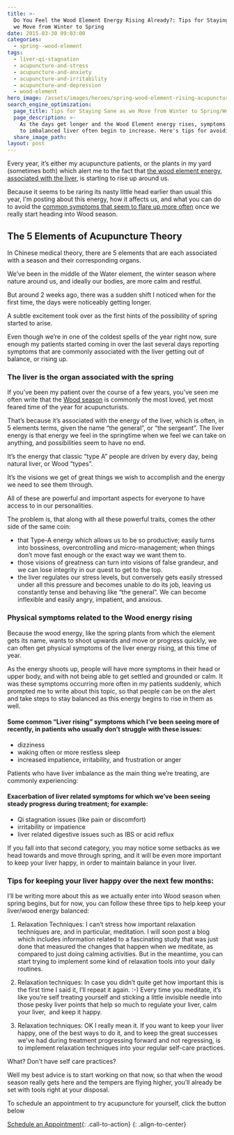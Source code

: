 ```yaml
---
title: >-
  Do You Feel the Wood Element Energy Rising Already?: Tips for Staying Sane as
  we Move from Winter to Spring
date: 2015-03-30 09:03:00
categories:
  - spring--wood-element
tags:
  - liver-qi-stagnation
  - acupuncture-and-stress
  - acupuncture-and-anxiety
  - acupuncture-and-irritability
  - acupuncture-and-depression
  - wood-element
hero_image: /assets/images/heroes/spring-wood-element-rising-acupuncture.jpg
search_engine_optimization:
  page_title: Tips for Staying Sane as we Move from Winter to Spring/Wood Element Time
  page_description: >-
    As the days get longer and the Wood Element energy rises, symptoms related
    to imbalanced liver often begin to increase. Here's tips for avoiding that!
  share_image_path:
layout: post
---
```


<div><p>Every year, it&rsquo;s either my acupuncture patients, or the plants in my yard (sometimes both) which alert me to the fact that <a href="http://www.wisdomwaysacupuncture.com/2018/05/10/the-wood-element-of-acupuncture-theory/">the wood element energy, associated with the liver</a>, is starting to rise up around us.</p><p>Because it seems to be raring its nasty little head earlier than usual this year, I'm posting about this energy, how it affects us, and what you can do to avoid the <a href="http://www.wisdomwaysacupuncture.com/2018/04/15/wood-element-agitation-tips/">common symptoms that seem to flare up more often</a> once we really start heading into Wood season.</p></div>

## The 5 Elements of Acupuncture Theory

In Chinese medical theory, there are 5 elements that are each associated with a season and their corresponding organs.

We’ve been in the middle of the Water element, the winter season where nature around us, and ideally our bodies, are more calm and restful.

But around 2 weeks ago, there was a sudden shift I noticed when for the first time, the days were noticeably getting longer.

A subtle excitement took over as the first hints of the possibility of spring started to arise.

Even though we’re in one of the coldest spells of the year right now, sure enough my patients started coming in over the last several days reporting symptoms that are commonly associated with the liver getting out of balance, or rising up.

### The liver is the organ associated with the spring

If you’ve been my patient over the course of a few years, you’ve seen me often write that the [Wood season](http://www.wisdomwaysacupuncture.com/2018/03/09/ready-set-wood-season-what-acupuncture-theory-has-to-say-about-spring/) is commonly the most loved, yet most feared time of the year for acupuncturists.

That’s because it’s associated with the energy of the liver, which is often, in 5 elements terms, given the name “the general”, or “the sergeant”. The liver energy is that energy we feel in the springtime when we feel we can take on anything, and possibilities seem to have no end.

It’s the energy that classic “type A” people are driven by every day, being natural liver, or Wood “types”.

It’s the visions we get of great things we wish to accomplish and the energy we need to see them through.

All of these are powerful and important aspects for everyone to have access to in our personalities.

The problem is, that along with all these powerful traits, comes the other side of the same coin:

* that Type-A energy which allows us to be so productive; easily turns into bossiness, overcontrolling and micro-management; when things don’t move fast enough or the exact way we want them to.
* those visions of greatness can turn into visions of false grandeur, and we can lose integrity in our quest to get to the top.
* the liver regulates our stress levels, but conversely gets easily stressed under all this pressure and becomes unable to do its job, leaving us constantly tense and behaving like “the general”. We can become inflexible and easily angry, impatient, and anxious.

### Physical symptoms related to the Wood energy rising

Because the wood energy, like the spring plants from which the element gets its name, wants to shoot upwards and move or progress quickly, we can often get physical symptoms of the liver energy rising, at this time of year.

As the energy shoots up, people will have more symptoms in their head or upper body, and with not being able to get settled and grounded or calm. It was these symptoms occurring more often in my patients suddenly, which prompted me to write about this topic, so that people can be on the alert and take steps to stay balanced as this energy begins to rise in them as well.

#### Some common “Liver rising” symptoms which I’ve been seeing more of recently, in patients who usually don’t struggle with these issues:

* dizziness
* waking often or more restless sleep
* increased impatience, irritability, and frustration or anger

Patients who have liver imbalance as the main thing we’re treating, are commonly experiencing:

#### Exacerbation of liver related symptoms for which we’ve been seeing steady progress during treatment; for example:

* Qi stagnation issues (like pain or discomfort)
* irritability or impatience
* liver related digestive issues such as IBS or acid reflux

If you fall into that second category, you may notice some setbacks as we head towards and move through spring, and it will be even more important to keep your liver happy, in order to maintain balance in your liver.

### Tips for keeping your liver happy over the next few months:

I’ll be writing more about this as we actually enter into Wood season when spring begins, but for now, you can follow these three tips to help keep your liver/wood energy balanced:

1) Relaxation Techniques: I can’t stress how important relaxation techniques are, and in particular, meditation. I will soon post a blog which includes information related to a fascinating study that was just done that measured the changes that happen when we meditate, as compared to just doing calming activities. But in the meantime, you can start trying to implement some kind of relaxation tools into your daily routines.

2) Relaxation techniques: In case you didn’t quite get how important this is the first time I said it, I’ll repeat it again. :-) Every time you meditate, it’s like you’re self treating yourself and sticking a little invisible needle into those pesky liver points that help so much to regulate your liver, calm your liver,  and keep it happy.

3) Relaxation techniques: OK I really mean it. If you want to keep your liver happy, one of the best ways to do it, and to keep the great successes we’ve had during treatment progressing forward and not regressing, is to implement relaxation techniques into your regular self-care practices.

What? Don’t have self care practices?

Well my best advice is to start working on that now, so that when the wood season really gets here and the tempers are flying higher, you’ll already be set with tools right at your disposal.

To schedule an appointment to try acupuncture for yourself, click the button below

[Schedule an Appointment](http://www.wisdomwaysacupuncture.com/acupuncture-appointment-scheduling/ "Online Acupuncture Scheduling"){: .call-to-action}
{: .align-to-center}